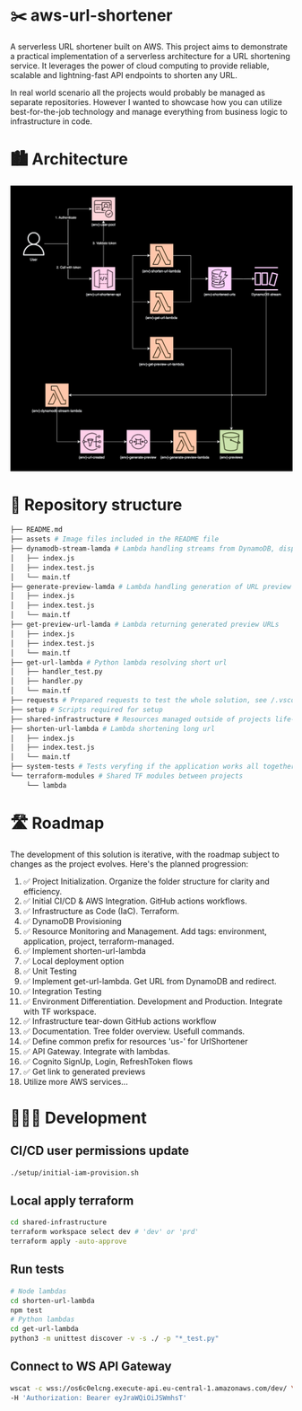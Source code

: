 # ✂️ aws-url-shortener

A serverless URL shortener built on AWS. This project aims to demonstrate a practical implementation of a serverless architecture for a URL shortening service. It leverages the power of cloud computing to provide reliable, scalable and lightning-fast API endpoints to shorten any URL.

In real world scenario all the projects would probably be managed as separate repositories. However I wanted to showcase how you can utilize best-for-the-job technology and manage everything from business logic to infrastructure in code.

# 🏙️ Architecture

![Architecture Diagram](assets/link-shortener.phase7.drawio.svg)

# 🌳 Repository structure

```sh
├── README.md
├── assets # Image files included in the README file
├── dynamodb-stream-lamda # Lambda handling streams from DynamoDB, dispatching to SNS topics
│   ├── index.js
│   ├── index.test.js
│   └── main.tf
├── generate-preview-lamda # Lambda handling generation of URL preview
│   ├── index.js
│   ├── index.test.js
│   └── main.tf
├── get-preview-url-lamda # Lambda returning generated preview URLs
│   ├── index.js
│   ├── index.test.js
│   └── main.tf
├── get-url-lambda # Python lambda resolving short url
│   ├── handler_test.py
│   ├── handler.py
│   └── main.tf
├── requests # Prepared requests to test the whole solution, see /.vscode/settings.json
├── setup # Scripts required for setup
├── shared-infrastructure # Resources managed outside of projects life-cycle
├── shorten-url-lambda # Lambda shortening long url
│   ├── index.js
│   ├── index.test.js
│   └── main.tf
├── system-tests # Tests veryfing if the application works all together
└── terraform-modules # Shared TF modules between projects
    └── lambda
```

# 🛣️ Roadmap

The development of this solution is iterative, with the roadmap subject to changes as the project evolves. Here's the planned progression:

1. ✅ Project Initialization. Organize the folder structure for clarity and efficiency.
2. ✅ Initial CI/CD & AWS Integration. GitHub actions workflows.
3. ✅ Infrastructure as Code (IaC). Terraform.
4. ✅ DynamoDB Provisioning
5. ✅ Resource Monitoring and Management. Add tags: environment, application, project, terraform-managed.
6. ✅ Implement shorten-url-lambda
7. ✅ Local deployment option
8. ✅ Unit Testing
9. ✅ Implement get-url-lambda. Get URL from DynamoDB and redirect.
10. ✅ Integration Testing
11. ✅ Environment Differentiation. Development and Production. Integrate with TF workspace.
12. ✅ Infrastructure tear-down GitHub actions workflow
13. ✅ Documentation. Tree folder overview. Usefull commands.
14. ✅ Define common prefix for resources 'us-' for UrlShortener
15. ✅ API Gateway. Integrate with lambdas.
16. ✅ Cognito SignUp, Login, RefreshToken flows
17. ✅ Get link to generated previews
17. Utilize more AWS services...

# 👨🏻‍💻 Development

## CI/CD user permissions update
```sh
./setup/initial-iam-provision.sh 
```

## Local apply terraform

```sh
cd shared-infrastructure
terraform workspace select dev # 'dev' or 'prd'
terraform apply -auto-approve
```

## Run tests
```sh
# Node lambdas
cd shorten-url-lambda
npm test
# Python lambdas
cd get-url-lambda
python3 -m unittest discover -v -s ./ -p "*_test.py"
```

## Connect to WS API Gateway
```sh
wscat -c wss://os6c0elcng.execute-api.eu-central-1.amazonaws.com/dev/ \
-H 'Authorization: Bearer eyJraWQiOiJSWmhsT' 
```